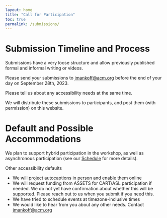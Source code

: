 ```yaml
---
layout: home
title: "Call for Participation"
toc: true
permalink: /submissions/
---
```


# Submission Timeline and Process

Submissions have a very loose structure and allow previously published
formal and informal writing or videos. 

Please send your submissions to jmankoff@acm.org before the end of your day on September 28th, 2023.

Please tell us about any accessibility needs at the same time. 

We will distribute these
submissions to participants, and post them (with permission) on this website.

# Default and Possible Accommodations

We plan to support hybrid participation in the workshop, as well as asynchronous participation (see our [Schedule]({{site.url}}/schedule/) for more details).

Other accessibility defaults
- We will project autocaptions in person and enable them online
- We will request funding from ASSETS for CART/ASL participation if needed. We do not yet have confirmation about whether this will be supported. Please reach out to us when you submit if you need this.
- We have tried to schedule events at timezone-inclusive times
- We would like to hear from you about any other needs. Contact jmankoff@acm.org


